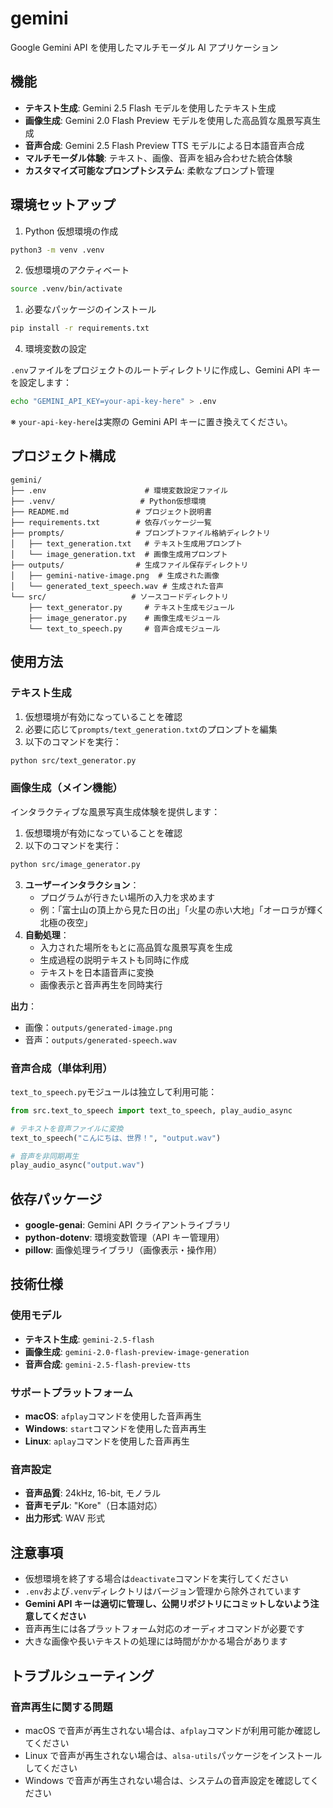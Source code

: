 # gemini

Google Gemini API を使用したマルチモーダル AI アプリケーション

## 機能

- **テキスト生成**: Gemini 2.5 Flash モデルを使用したテキスト生成
- **画像生成**: Gemini 2.0 Flash Preview モデルを使用した高品質な風景写真生成
- **音声合成**: Gemini 2.5 Flash Preview TTS モデルによる日本語音声合成
- **マルチモーダル体験**: テキスト、画像、音声を組み合わせた統合体験
- **カスタマイズ可能なプロンプトシステム**: 柔軟なプロンプト管理

## 環境セットアップ

1. Python 仮想環境の作成

```bash
python3 -m venv .venv
```

2. 仮想環境のアクティベート

```bash
source .venv/bin/activate
```

1. 必要なパッケージのインストール

```bash
pip install -r requirements.txt
```

4. 環境変数の設定

`.env`ファイルをプロジェクトのルートディレクトリに作成し、Gemini API キーを設定します：

```bash
echo "GEMINI_API_KEY=your-api-key-here" > .env
```

※ `your-api-key-here`は実際の Gemini API キーに置き換えてください。

## プロジェクト構成

```
gemini/
├── .env                      # 環境変数設定ファイル
├── .venv/                   # Python仮想環境
├── README.md               # プロジェクト説明書
├── requirements.txt        # 依存パッケージ一覧
├── prompts/                # プロンプトファイル格納ディレクトリ
│   ├── text_generation.txt   # テキスト生成用プロンプト
│   └── image_generation.txt  # 画像生成用プロンプト
├── outputs/                # 生成ファイル保存ディレクトリ
│   ├── gemini-native-image.png  # 生成された画像
│   └── generated_text_speech.wav # 生成された音声
└── src/                   # ソースコードディレクトリ
    ├── text_generator.py     # テキスト生成モジュール
    ├── image_generator.py    # 画像生成モジュール
    └── text_to_speech.py     # 音声合成モジュール
```

## 使用方法

### テキスト生成

1. 仮想環境が有効になっていることを確認
2. 必要に応じて`prompts/text_generation.txt`のプロンプトを編集
3. 以下のコマンドを実行：

```bash
python src/text_generator.py
```

### 画像生成（メイン機能）

インタラクティブな風景写真生成体験を提供します：

1. 仮想環境が有効になっていることを確認
2. 以下のコマンドを実行：

```bash
python src/image_generator.py
```

3. **ユーザーインタラクション**：
   - プログラムが行きたい場所の入力を求めます
   - 例：「富士山の頂上から見た日の出」「火星の赤い大地」「オーロラが輝く北極の夜空」
4. **自動処理**：
   - 入力された場所をもとに高品質な風景写真を生成
   - 生成過程の説明テキストも同時に作成
   - テキストを日本語音声に変換
   - 画像表示と音声再生を同時実行

**出力**：

- 画像：`outputs/generated-image.png`
- 音声：`outputs/generated-speech.wav`

### 音声合成（単体利用）

`text_to_speech.py`モジュールは独立して利用可能：

```python
from src.text_to_speech import text_to_speech, play_audio_async

# テキストを音声ファイルに変換
text_to_speech("こんにちは、世界！", "output.wav")

# 音声を非同期再生
play_audio_async("output.wav")
```

## 依存パッケージ

- **google-genai**: Gemini API クライアントライブラリ
- **python-dotenv**: 環境変数管理（API キー管理用）
- **pillow**: 画像処理ライブラリ（画像表示・操作用）

## 技術仕様

### 使用モデル

- **テキスト生成**: `gemini-2.5-flash`
- **画像生成**: `gemini-2.0-flash-preview-image-generation`
- **音声合成**: `gemini-2.5-flash-preview-tts`

### サポートプラットフォーム

- **macOS**: `afplay`コマンドを使用した音声再生
- **Windows**: `start`コマンドを使用した音声再生
- **Linux**: `aplay`コマンドを使用した音声再生

### 音声設定

- **音声品質**: 24kHz, 16-bit, モノラル
- **音声モデル**: "Kore"（日本語対応）
- **出力形式**: WAV 形式

## 注意事項

- 仮想環境を終了する場合は`deactivate`コマンドを実行してください
- `.env`および`.venv`ディレクトリはバージョン管理から除外されています
- **Gemini API キーは適切に管理し、公開リポジトリにコミットしないよう注意してください**
- 音声再生には各プラットフォーム対応のオーディオコマンドが必要です
- 大きな画像や長いテキストの処理には時間がかかる場合があります

## トラブルシューティング

### 音声再生に関する問題

- macOS で音声が再生されない場合は、`afplay`コマンドが利用可能か確認してください
- Linux で音声が再生されない場合は、`alsa-utils`パッケージをインストールしてください
- Windows で音声が再生されない場合は、システムの音声設定を確認してください
